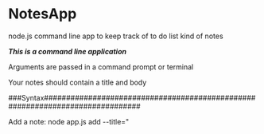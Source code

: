 # NotesApp
node.js command line app to keep track of to do list kind of notes

***This is a command line application***

Arguments are passed in a command prompt or terminal

Your notes should contain a title and body

###Syntax##############################################################################

Add a note: node app.js add --title="<title of your note>" --body="<body of your note>"

Remove a note: node app.js remove --title="<title of the note to remove>"

List all the notes: node app.js list

Read a particular note: node app.js read --title="<title of the note to read>"
########################################################################################


******************************
Do a npm install first to install all the node modules that are needed
******************************
